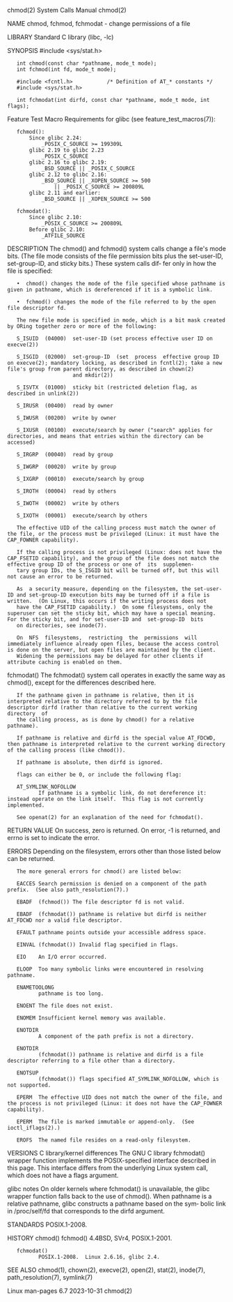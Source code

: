 chmod(2)                                                                                    System Calls Manual                                                                                    chmod(2)

NAME
       chmod, fchmod, fchmodat - change permissions of a file

LIBRARY
       Standard C library (libc, -lc)

SYNOPSIS
       #include <sys/stat.h>

       int chmod(const char *pathname, mode_t mode);
       int fchmod(int fd, mode_t mode);

       #include <fcntl.h>           /* Definition of AT_* constants */
       #include <sys/stat.h>

       int fchmodat(int dirfd, const char *pathname, mode_t mode, int flags);

   Feature Test Macro Requirements for glibc (see feature_test_macros(7)):

       fchmod():
           Since glibc 2.24:
               _POSIX_C_SOURCE >= 199309L
           glibc 2.19 to glibc 2.23
               _POSIX_C_SOURCE
           glibc 2.16 to glibc 2.19:
               _BSD_SOURCE || _POSIX_C_SOURCE
           glibc 2.12 to glibc 2.16:
               _BSD_SOURCE || _XOPEN_SOURCE >= 500
                   || _POSIX_C_SOURCE >= 200809L
           glibc 2.11 and earlier:
               _BSD_SOURCE || _XOPEN_SOURCE >= 500

       fchmodat():
           Since glibc 2.10:
               _POSIX_C_SOURCE >= 200809L
           Before glibc 2.10:
               _ATFILE_SOURCE

DESCRIPTION
       The chmod() and fchmod() system calls change a file's mode bits.  (The file mode consists of the file permission bits plus the set-user-ID, set-group-ID, and sticky bits.)  These system calls dif‐
       fer only in how the file is specified:

       •  chmod() changes the mode of the file specified whose pathname is given in pathname, which is dereferenced if it is a symbolic link.

       •  fchmod() changes the mode of the file referred to by the open file descriptor fd.

       The new file mode is specified in mode, which is a bit mask created by ORing together zero or more of the following:

       S_ISUID  (04000)  set-user-ID (set process effective user ID on execve(2))

       S_ISGID  (02000)  set-group-ID  (set  process  effective group ID on execve(2); mandatory locking, as described in fcntl(2); take a new file's group from parent directory, as described in chown(2)
                         and mkdir(2))

       S_ISVTX  (01000)  sticky bit (restricted deletion flag, as described in unlink(2))

       S_IRUSR  (00400)  read by owner

       S_IWUSR  (00200)  write by owner

       S_IXUSR  (00100)  execute/search by owner ("search" applies for directories, and means that entries within the directory can be accessed)

       S_IRGRP  (00040)  read by group

       S_IWGRP  (00020)  write by group

       S_IXGRP  (00010)  execute/search by group

       S_IROTH  (00004)  read by others

       S_IWOTH  (00002)  write by others

       S_IXOTH  (00001)  execute/search by others

       The effective UID of the calling process must match the owner of the file, or the process must be privileged (Linux: it must have the CAP_FOWNER capability).

       If the calling process is not privileged (Linux: does not have the CAP_FSETID capability), and the group of the file does not match the effective group ID of the process or one of  its  supplemen‐
       tary group IDs, the S_ISGID bit will be turned off, but this will not cause an error to be returned.

       As  a security measure, depending on the filesystem, the set-user-ID and set-group-ID execution bits may be turned off if a file is written.  (On Linux, this occurs if the writing process does not
       have the CAP_FSETID capability.)  On some filesystems, only the superuser can set the sticky bit, which may have a special meaning.  For the sticky bit, and for set-user-ID and  set-group-ID  bits
       on directories, see inode(7).

       On  NFS  filesystems,  restricting  the  permissions  will  immediately influence already open files, because the access control is done on the server, but open files are maintained by the client.
       Widening the permissions may be delayed for other clients if attribute caching is enabled on them.

   fchmodat()
       The fchmodat() system call operates in exactly the same way as chmod(), except for the differences described here.

       If the pathname given in pathname is relative, then it is interpreted relative to the directory referred to by the file descriptor dirfd (rather than relative to the current working  directory  of
       the calling process, as is done by chmod() for a relative pathname).

       If pathname is relative and dirfd is the special value AT_FDCWD, then pathname is interpreted relative to the current working directory of the calling process (like chmod()).

       If pathname is absolute, then dirfd is ignored.

       flags can either be 0, or include the following flag:

       AT_SYMLINK_NOFOLLOW
              If pathname is a symbolic link, do not dereference it: instead operate on the link itself.  This flag is not currently implemented.

       See openat(2) for an explanation of the need for fchmodat().

RETURN VALUE
       On success, zero is returned.  On error, -1 is returned, and errno is set to indicate the error.

ERRORS
       Depending on the filesystem, errors other than those listed below can be returned.

       The more general errors for chmod() are listed below:

       EACCES Search permission is denied on a component of the path prefix.  (See also path_resolution(7).)

       EBADF  (fchmod()) The file descriptor fd is not valid.

       EBADF  (fchmodat()) pathname is relative but dirfd is neither AT_FDCWD nor a valid file descriptor.

       EFAULT pathname points outside your accessible address space.

       EINVAL (fchmodat()) Invalid flag specified in flags.

       EIO    An I/O error occurred.

       ELOOP  Too many symbolic links were encountered in resolving pathname.

       ENAMETOOLONG
              pathname is too long.

       ENOENT The file does not exist.

       ENOMEM Insufficient kernel memory was available.

       ENOTDIR
              A component of the path prefix is not a directory.

       ENOTDIR
              (fchmodat()) pathname is relative and dirfd is a file descriptor referring to a file other than a directory.

       ENOTSUP
              (fchmodat()) flags specified AT_SYMLINK_NOFOLLOW, which is not supported.

       EPERM  The effective UID does not match the owner of the file, and the process is not privileged (Linux: it does not have the CAP_FOWNER capability).

       EPERM  The file is marked immutable or append-only.  (See ioctl_iflags(2).)

       EROFS  The named file resides on a read-only filesystem.

VERSIONS
   C library/kernel differences
       The  GNU C library fchmodat() wrapper function implements the POSIX-specified interface described in this page.  This interface differs from the underlying Linux system call, which does not have a
       flags argument.

   glibc notes
       On older kernels where fchmodat() is unavailable, the glibc wrapper function falls back to the use of chmod().  When pathname is a relative pathname, glibc constructs a pathname based on the  sym‐
       bolic link in /proc/self/fd that corresponds to the dirfd argument.

STANDARDS
       POSIX.1-2008.

HISTORY
       chmod()
       fchmod()
              4.4BSD, SVr4, POSIX.1-2001.

       fchmodat()
              POSIX.1-2008.  Linux 2.6.16, glibc 2.4.

SEE ALSO
       chmod(1), chown(2), execve(2), open(2), stat(2), inode(7), path_resolution(7), symlink(7)

Linux man-pages 6.7                                                                              2023-10-31                                                                                        chmod(2)

